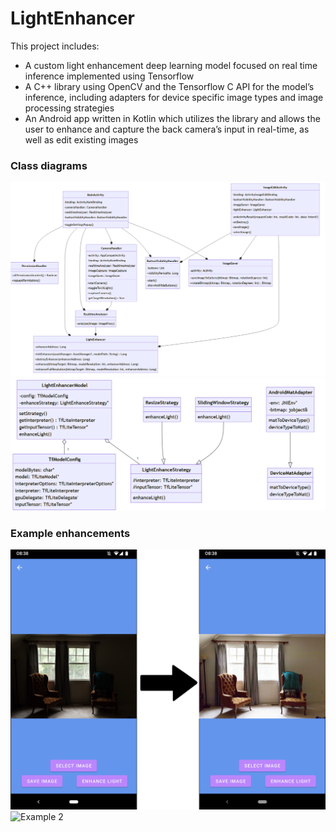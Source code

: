 # LightEnhancer

This project includes:
- A custom light enhancement deep learning model focused on real time inference implemented using Tensorflow
- A C++ library using OpenCV and the Tensorflow C API for the model’s inference, including adapters for device specific image types and image processing strategies
- An Android app written in Kotlin which utilizes the library and allows the user to enhance and capture the back camera’s input in real-time, as well as edit existing images 


### Class diagrams

![Android App Class Diagram](images/app_classdiagram.png)
![C++ Library Class Diagram](images/lib_classdiagram.png)


### Example enhancements

![Example 1](images/example1.png)
![Example 2](images/example2.png)